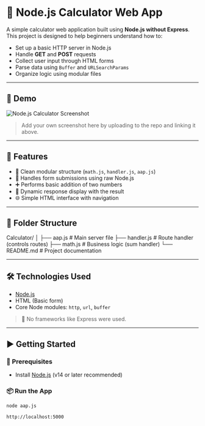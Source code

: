 # 🧮 Node.js Calculator Web App

A simple calculator web application built using **Node.js without Express**. This project is designed to help beginners understand how to:

- Set up a basic HTTP server in Node.js
- Handle **GET** and **POST** requests
- Collect user input through HTML forms
- Parse data using `Buffer` and `URLSearchParams`
- Organize logic using modular files

---

## 📸 Demo

![Node.js Calculator Screenshot](https://via.placeholder.com/800x400?text=Calculator+UI)

> Add your own screenshot here by uploading to the repo and linking it above.

---

## 🚀 Features

- 📂 Clean modular structure (`math.js`, `handler.js`, `aap.js`)
- 🧾 Handles form submissions using raw Node.js
- ➕ Performs basic addition of two numbers
- 🔄 Dynamic response display with the result
- 🌐 Simple HTML interface with navigation

---

## 📁 Folder Structure

Calculator/
│
├── aap.js # Main server file
├── handler.js # Route handler (controls routes)
├── math.js # Business logic (sum handler)
└── README.md # Project documentation

---

## 🛠️ Technologies Used

- [Node.js](https://nodejs.org/)
- HTML (Basic form)
- Core Node modules: `http`, `url`, `buffer`

> 🚫 No frameworks like Express were used.

---

## ▶️ Getting Started

### 🔧 Prerequisites
- Install [Node.js](https://nodejs.org/) (v14 or later recommended)

### 📦 Run the App
```bash
node aap.js

http://localhost:5000
